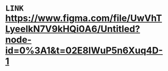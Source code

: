 # `LINK` https://www.figma.com/file/UwVhTLyeelkN7V9kHQi0A6/Untitled?node-id=0%3A1&t=02E8IWuP5n6Xuq4D-1

